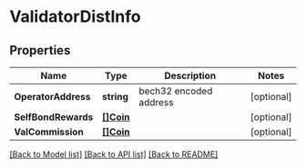 # ValidatorDistInfo

## Properties

Name | Type | Description | Notes
------------ | ------------- | ------------- | -------------
**OperatorAddress** | **string** | bech32 encoded address | [optional] 
**SelfBondRewards** | [**[]Coin**](Coin.md) |  | [optional] 
**ValCommission** | [**[]Coin**](Coin.md) |  | [optional] 

[[Back to Model list]](../README.md#documentation-for-models) [[Back to API list]](../README.md#documentation-for-api-endpoints) [[Back to README]](../README.md)


